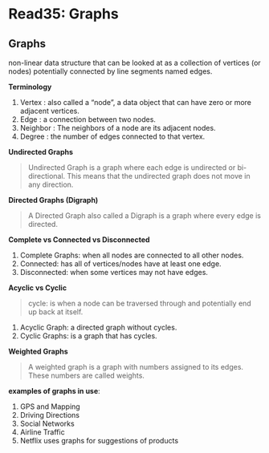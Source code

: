 # Read35: Graphs


## Graphs

non-linear data structure that can be looked at as a collection of vertices (or nodes) potentially connected by line segments named edges.

 **Terminology**

1. Vertex : also called a “node”, a data object that can have zero or more adjacent vertices.
2. Edge : a connection between two nodes.
3. Neighbor : The neighbors of a node are its adjacent nodes.
4. Degree : the number of edges connected to that vertex.

**Undirected Graphs**

> Undirected Graph is a graph where each edge is undirected or bi-directional. This means that the undirected graph does not move in any direction.

**Directed Graphs (Digraph)**

>A Directed Graph also called a Digraph is a graph where every edge is directed.




**Complete vs Connected vs Disconnected**

1. Complete Graphs:  when all nodes are connected to all other nodes.
2. Connected:  has all of vertices/nodes have at least one edge.
3. Disconnected: when some vertices may not have edges.

**Acyclic vs Cyclic**

> cycle: is when a node can be traversed through and potentially end up back at itself.

1. Acyclic Graph: a directed graph without cycles.
2. Cyclic Graphs: is a graph that has cycles.

**Weighted Graphs**

> A weighted graph is a graph with numbers assigned to its edges. These numbers are called weights.


**examples of graphs in use**:

1. GPS and Mapping
2. Driving Directions
3. Social Networks
4. Airline Traffic
5. Netflix uses graphs for suggestions of products